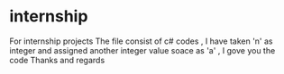 # internship
For internship projects
The file consist of c# codes , I have taken 'n' as integer and assigned another integer value soace as 'a' , 
I gove you the code 
Thanks and regards 
